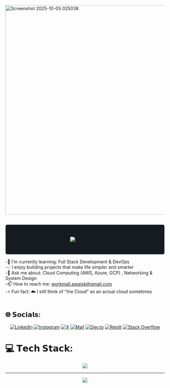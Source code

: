 <img width="2019" height="661" alt="Screenshot 2025-10-05 025038" src="https://github.com/user-attachments/assets/94325ee3-07e2-404f-9c1c-3b8db13432ca" /><br/><br/>

<div align="center" style="border:1px solid #d1d5da; border-radius:6px; padding:24px 0; background:#161b22;">
  
[![Typing SVG](https://readme-typing-svg.demolab.com/?lines=Cloud+DevOps+Engineer+🤖;Competitive+Programmer+💻;Full+Stack+Developer+🚀;Open+Source+Contributor+🌟;Always+Learning+Something+New+📚&font=Fira%20Code&center=true&width=440&height=45&color=58A6FF&vCenter=true&pause=1000&size=22)](https://github.com/iAwaisKhan) 

</div>

-🌱 I’m currently learning: Full Stack Development & DevOps <br>
-💡 I enjoy building projects that make life simpler and smarter <br>
-💬 Ask me about: Cloud Computing (AWS, Azure, GCP) ,  Networking & System Design <br>
-📫 How to reach me: workmail.awaisk@gmail.com <br>
-⚡ Fun fact: ☁️ I still think of "the Cloud" as an actual cloud sometimes <br><br>

## 🌐 𝗦𝗼𝗰𝗶𝗮𝗹𝘀:
<div align="center">

[![LinkedIn](https://skillicons.dev/icons?i=linkedin)](https://www.linkedin.com)
[![Instagram](https://skillicons.dev/icons?i=instagram)](https://instagram.com)
[![X](https://skillicons.dev/icons?i=twitter)](https://x.com/khanawais_in)
[![Mail](https://skillicons.dev/icons?i=gmail)](mailto:workmail.awaisk@gmail.com)
[![Dev.to](https://skillicons.dev/icons?i=devto)](https://dev.to)
[![Replit](https://skillicons.dev/icons?i=replit)](https://replit.com)
[![Stack Overflow](https://skillicons.dev/icons?i=stackoverflow)](https://stackoverflow.com)

</div>

# 💻 𝗧𝗲𝗰𝗵 𝗦𝘁𝗮𝗰𝗸:
<p align="center">
    <img src="https://skillicons.dev/icons?i=html,css,js,nodejs,nextjs,tailwind,react,ts,c,cpp,py,git,github,vercel,netlify,aws,gcp,figma,eclipse,npm&perline=10" />
</p>




---

<div align="center">
  
![](https://komarev.com/ghpvc/?username=iAwaisK&color=blue&style=flat)

</div>








